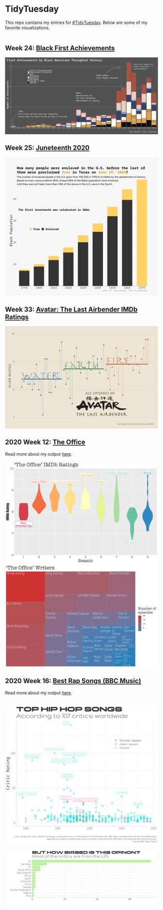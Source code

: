# TidyTuesday
This repo contains my entries for [#TidyTuesday](https://github.com/rfordatascience/tidytuesday). Below are some of my favorite visualizations.  
<br />

## Week 24: [Black First Achievements](https://github.com/isabellabenabaye/tidy-tuesday/tree/master/2020/24_black_achievements)
![](https://github.com/isabellabenabaye/tidy-tuesday/blob/master/2020/24_black_achievements/black-achievements.png?raw=true)

## Week 25: [Juneteenth 2020](https://github.com/isabellabenabaye/tidy-tuesday/tree/master/2020/25_american_slavery_juneteenth)
![](https://github.com/isabellabenabaye/tidy-tuesday/blob/master/2020/25_american_slavery_juneteenth/juneteenth.png?raw=true)

## Week 33: [Avatar: The Last Airbender IMDb Ratings](https://github.com/isabellabenabaye/tidy-tuesday/tree/master/2020/33_atla)
![](https://github.com/isabellabenabaye/tidy-tuesday/blob/master/2020/33_atla/avatar_episodes.png?raw=true)

## 2020 Week 12: [The Office](https://github.com/isabellabenabaye/tidy-tuesday/tree/master/2020/12_theoffice)   
Read more about my output [here](https://github.com/isabellabenabaye/tidy-tuesday/blob/master/2020/12_theoffice/README.md).   
<br />
![The Office IMDb Ratings](https://github.com/isabellabenabaye/tidy-tuesday/blob/master/2020/12_theoffice/The%20Office%20IMDb%20Ratings.png?raw=true)
<br />
![The Office Writers](https://github.com/isabellabenabaye/tidy-tuesday/blob/master/2020/12_theoffice/The%20Office%20Writers.png?raw=true)

## 2020 Week 16: [Best Rap Songs (BBC Music)](https://github.com/isabellabenabaye/tidy-tuesday/tree/master/2020/16_rap_songs)   
Read more about my output [here](https://github.com/isabellabenabaye/tidy-tuesday/blob/master/2020/16_rap_songs/README.md).   
<br />    
![Top Rap Songs](https://github.com/isabellabenabaye/tidy-tuesday/blob/master/2020/16_rap_songs/All%20songs.png?raw=true)
<br />   
![Critics](https://github.com/isabellabenabaye/tidy-tuesday/blob/master/2020/16_rap_songs/Critics%20-%20countries.png?raw=true)